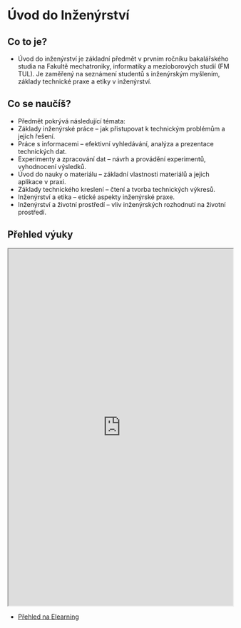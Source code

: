 # Úvod do Inženýrství

## Co to je?

- Úvod do inženýrství je základní předmět v prvním ročníku bakalářského studia na Fakultě mechatroniky, informatiky a mezioborových studií (FM TUL). Je zaměřený na seznámení studentů s inženýrským myšlením, základy technické praxe a etiky v inženýrství.

## Co se naučíš?

- Předmět pokrývá následující témata:
- Základy inženýrské práce – jak přistupovat k technickým problémům a jejich řešení.
- Práce s informacemi – efektivní vyhledávání, analýza a prezentace technických dat.
- Experimenty a zpracování dat – návrh a provádění experimentů, vyhodnocení výsledků.
- Úvod do nauky o materiálu – základní vlastnosti materiálů a jejich aplikace v praxi.
- Základy technického kreslení – čtení a tvorba technických výkresů.
- Inženýrství a etika – etické aspekty inženýrské praxe.
- Inženýrství a životní prostředí – vliv inženýrských rozhodnutí na životní prostředí.

## Přehled výuky

<iframe src="https://elearning.tul.cz/course/view.php?id=19205" width="100%" height="800px"></iframe>

- [Přehled na Elearning](https://elearning.tul.cz/course/view.php?id=19205)
